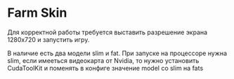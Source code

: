 # Farm Skin

Для корректной работы требуется выставить разрешение экрана 1280х720 и запустить игру.

В наличие есть два модели slim и fat. При запуске на процессоре нужна slim, если имееться видеокарта от Nvidia, то нужно установить CudaToolKit и поменять в конфиге значение model со slim на fats
